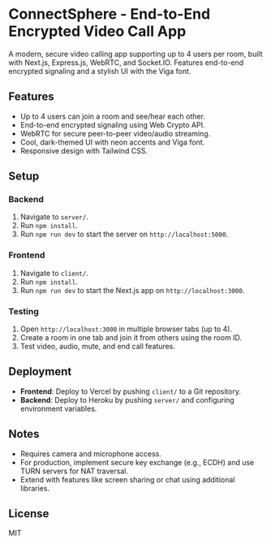 # ConnectSphere - End-to-End Encrypted Video Call App

A modern, secure video calling app supporting up to 4 users per room, built with Next.js, Express.js, WebRTC, and Socket.IO. Features end-to-end encrypted signaling and a stylish UI with the Viga font.

## Features
- Up to 4 users can join a room and see/hear each other.
- End-to-end encrypted signaling using Web Crypto API.
- WebRTC for secure peer-to-peer video/audio streaming.
- Cool, dark-themed UI with neon accents and Viga font.
- Responsive design with Tailwind CSS.

## Setup

### Backend
1. Navigate to `server/`.
2. Run `npm install`.
3. Run `npm run dev` to start the server on `http://localhost:5000`.

### Frontend
1. Navigate to `client/`.
2. Run `npm install`.
3. Run `npm run dev` to start the Next.js app on `http://localhost:3000`.

### Testing
1. Open `http://localhost:3000` in multiple browser tabs (up to 4).
2. Create a room in one tab and join it from others using the room ID.
3. Test video, audio, mute, and end call features.

## Deployment
- **Frontend**: Deploy to Vercel by pushing `client/` to a Git repository.
- **Backend**: Deploy to Heroku by pushing `server/` and configuring environment variables.

## Notes
- Requires camera and microphone access.
- For production, implement secure key exchange (e.g., ECDH) and use TURN servers for NAT traversal.
- Extend with features like screen sharing or chat using additional libraries.

## License
MIT
